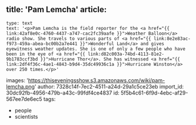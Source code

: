 title: 'Pam Lemcha'
article:
  -
    type: text
    text: '<p>Pam Lemcha is the field reporter for the <a href="{{ link:42af8e0c-4760-4437-a747-cac2fc39aafe }}">Weather Balloon</a> radio show. She travels to various parts of <a href="{{ link:8e2e83ac-f973-459a-abea-bc00b2a7e441 }}">Wonderful Land</a> and gives eyewitness weather updates. She is one of only a few people who have been in the eye of <a href="{{ link:d82c003a-74bd-4113-81e2-9b1783ccf3bd }}">Hurricane Thor</a>. She has witnessed <a href="{{ link:2df4f36c-4ae1-4843-b9d4-35dc49936c1a }}">Hurricane Winston</a> over 250 times.</p>'
images: 'https://thiseveningsshow.s3.amazonaws.com/wiki/pam-lemcha.png'
author: 7328c14f-7ec2-4511-a24d-29a1c5ce23eb
import_id: 30dc92fb-4956-479b-a43c-99fdf4ce4837
id: 5f5b4c61-6f9d-4ebc-af29-567ee7de6ec5
tags:
  - people
  - scientists
